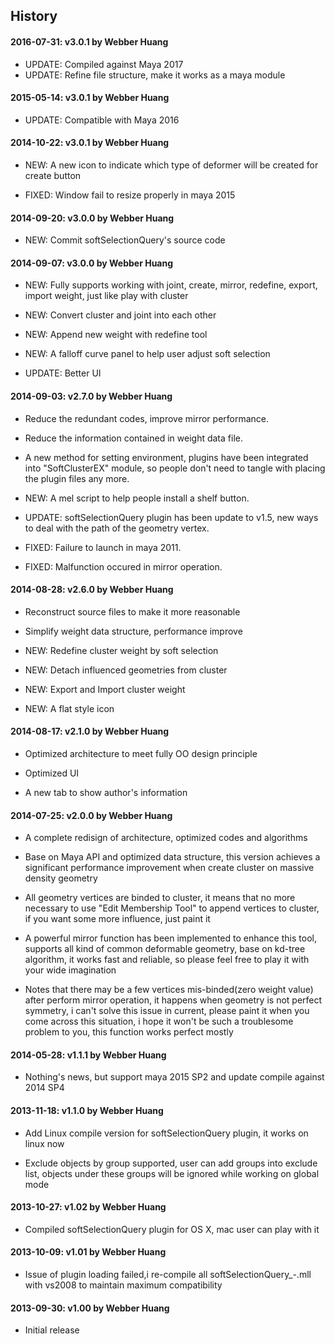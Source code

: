 History
----------------------------------------------
#### 2016-07-31: v3.0.1 by Webber Huang
  - UPDATE: Compiled against Maya 2017
  - UPDATE: Refine file structure, make it works as a maya module

#### 2015-05-14: v3.0.1 by Webber Huang
  - UPDATE: Compatible with Maya 2016
    
#### 2014-10-22: v3.0.1 by Webber Huang
  - NEW: A new icon to indicate which type of deformer will be 
	created for create button 

  - FIXED: Window fail to resize properly in maya 2015

#### 2014-09-20: v3.0.0 by Webber Huang
  - NEW: Commit softSelectionQuery's source code

#### 2014-09-07: v3.0.0 by Webber Huang
  - NEW: Fully supports working with joint, create, mirror,
    redefine, export, import weight, just like play with cluster  
    
  - NEW: Convert cluster and joint into each other  
  
  - NEW: Append new weight with redefine tool  
  
  - NEW: A falloff curve panel to help user adjust soft selection  
  
  - UPDATE: Better UI  

#### 2014-09-03: v2.7.0 by Webber Huang
  - Reduce the redundant codes, improve mirror performance.  
  
  - Reduce the information contained in weight data file.  
  
  - A new method for setting environment, plugins have been
    integrated into "SoftClusterEX" module, so people don't
    need to tangle with placing the plugin files any more.  
    
  - NEW: A mel script to help people install a shelf button.  
  
  - UPDATE: softSelectionQuery plugin has been update to v1.5,
    new ways to deal with the path of the geometry vertex.  
    
  - FIXED: Failure to launch in maya 2011.  
  
  - FIXED: Malfunction occured in mirror operation.  

#### 2014-08-28: v2.6.0 by Webber Huang
  - Reconstruct source files to make it more reasonable  
  
  - Simplify weight data structure, performance improve  
  
  - NEW: Redefine cluster weight by soft selection  
  
  - NEW: Detach influenced geometries from cluster  
  
  - NEW: Export and Import cluster weight  
  
  - NEW: A flat style icon  

#### 2014-08-17: v2.1.0 by Webber Huang
  - Optimized architecture to meet fully OO design principle  
  
  - Optimized UI  
  
  - A new tab to show author's information  

#### 2014-07-25: v2.0.0 by Webber Huang
  - A complete redisign of architecture, optimized codes and algorithms  

  - Base on Maya API and optimized data structure, this version achieves a significant
    performance improvement when create cluster on massive density geometry  

  - All geometry vertices are binded to cluster, it means that no more necessary to use
    "Edit Membership Tool" to append vertices to cluster, if you want some more
    influence, just paint it  

  - A powerful mirror function has been implemented to enhance this tool, supports
    all kind of common deformable geometry, base on kd-tree algorithm, it works fast
    and reliable, so please feel free to play it with your wide imagination  

  - Notes that there may be a few vertices mis-binded(zero weight value) after perform
    mirror operation, it happens when geometry is not perfect symmetry, i can't solve
    this issue in current, please paint it when you come across this situation, i hope
    it won't be such a troublesome problem to you, this function works perfect mostly  

#### 2014-05-28: v1.1.1 by Webber Huang
  - Nothing's news, but support maya 2015 SP2 and update compile against 2014 SP4  

#### 2013-11-18: v1.1.0 by Webber Huang
  - Add Linux compile version for softSelectionQuery plugin, it works on linux now  

  - Exclude objects by group supported, user can add groups into exclude list,
    objects under these groups will be ignored while working on global mode  

#### 2013-10-27: v1.02 by Webber Huang
  - Compiled softSelectionQuery plugin for OS X, mac user can play with it  

#### 2013-10-09: v1.01 by Webber Huang
  - Issue of plugin loading failed,i re-compile all softSelectionQuery_<Version>-<Bit>.mll
    with vs2008 to maintain maximum compatibility  

#### 2013-09-30: v1.00 by Webber Huang
  - Initial release  